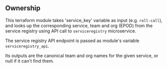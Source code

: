 ## Ownership

This terraform module takes 'service_key' variable as input (e.g. `roll-call`),
and looks up the corresponding service, team and org (EPOD) from the service registry
using API call to `serviceregistry` microservice.

The service registry API endpoint is passed as module's variable `serviceregistry_api`.

Its outputs are the canonical team and org names for the given service,
or null if it can't find them.
